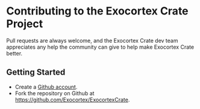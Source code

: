 Contributing to the Exocortex Crate Project
===================================

Pull requests are always welcome, and the Exocortex Crate dev team appreciates any help the community can
give to help make Exocortex Crate better.

Getting Started
---------------

- Create a [Github account](https://github.com/signup/free).
- Fork the repository on Github at https://github.com/Exocortex/ExocortexCrate.
